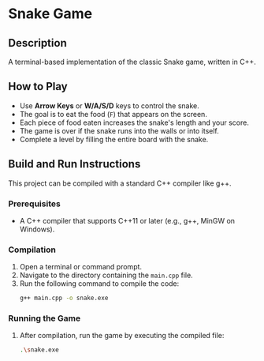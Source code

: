 # Snake Game

## Description
A terminal-based implementation of the classic Snake game, written in C++.

## How to Play
- Use **Arrow Keys** or **W/A/S/D** keys to control the snake.
- The goal is to eat the food (`F`) that appears on the screen.
- Each piece of food eaten increases the snake's length and your score.
- The game is over if the snake runs into the walls or into itself.
- Complete a level by filling the entire board with the snake.

## Build and Run Instructions
This project can be compiled with a standard C++ compiler like g++.

### Prerequisites
- A C++ compiler that supports C++11 or later (e.g., g++, MinGW on Windows).

### Compilation
1. Open a terminal or command prompt.
2. Navigate to the directory containing the `main.cpp` file.
3. Run the following command to compile the code:
   ```sh
   g++ main.cpp -o snake.exe
   ```

### Running the Game
1. After compilation, run the game by executing the compiled file:
   ```sh
   .\snake.exe
   ```
